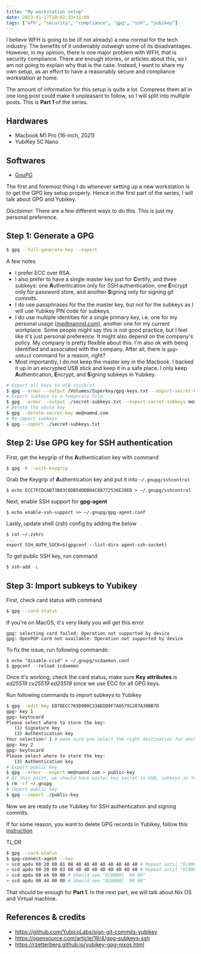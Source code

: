 ```yaml
---
title: "My workstation setup"
date: 2023-01-17T10:02:33+11:00
tags: ["wfh", "security", "compliance", "gpg", "ssh", "yubikey"]
---
```


I believe WFH is going to be (if not already) a new normal for the tech industry.
The benefits of it undeniably outweigh some of its disadvantages.
However, in my opinion, there is one major problem with WFH, that is security compliance.
There are enough stories, or articles about this, so I am not going to explain why that is the case.
Instead, I want to share my own setup, as an effort to have a reasonably secure and compliance workstation at home.

The amount of information for this setup is quite a lot.
Compress them all in one long post could make it unpleasant to follow, so I will split into multiple posts. This is **Part 1** of the series.

## Hardwares

- Macbook M1 Pro (16-inch, 2021)
- YubiKey 5C Nano

## Softwares

- [GnuPG](https://gnupg.org/)

The first and foremost thing I do whenever setting up a new workstation is to get the GPG key setup properly.
Hence in the first part of the series, I will talk about GPG and Yubikey.

*Disclaimer:* There are a few different ways to do this. This is just my personal preference.
 
## Step 1: Generate a GPG

```bash
$ gpg --full-generate-key --expert
```

A few notes
* I prefer ECC over RSA.
* I also prefer to have a single master key just for **C**ertify, and three subkeys: one **A**uthentication only for SSH authentication, one **E**ncrypt only for password store, and another **S**igning only for signing git commits.
* I do use passphrases for the the master key, but not for the subkeys as I will use Yubikey PIN code for subkeys.
* I do use multiple identities for a single primary key, i.e. one for my personal usage (me@namnd.com), another one for my current workplace. Some people might say this is not good practice, but I feel like it's just personal preference. It might also depend on the company's policy. My company is pretty flexible about this. I'm also ok with being identified and associated with the company.
After all, there is `gpg> adduid` command for a reason, right? 
* Most importantly, I do not keep the master key in the Macbook. I backed it up in an encrypted USB stick and keep it in a safe place.
I only keep **A**uthentication, **E**ncrypt, and **S**igning subkeys in Yubikey.

```bash
# Export all keys to USB stick(s)
$ gpg --armor --output /Volumes/Superkey/gpg-keys.txt --export-secret-key me@namnd.com 
# Export subkeys to a temporary file
$ gpg --armor --output ./secret-subkeys.txt --export-secret-subkeys me@namnd.com
# Delete the whole key
$ gpg --delete-secret-key me@namnd.com
# Re-import subkeys
$ gpg --import ./secret-subkeys.txt
```

## Step 2: Use GPG key for SSH authentication

First, get the keygrip of the **A**uthentication key with command

```bash
$ gpg -K --with-keygrip
```

Grab the Keygrip of **A**uthentication key and put it into `~/.gnupg/sshcontrol`

```
$ echo ECC7FCDCAB73B03C6DB54DDB04C88772536E20ED > ~/.gnupg/sshcontrol
```

Next, enable SSH support for **gpg-agent**

```
$ echo enable-ssh-support >> ~/.gnupg/gpg-agent.conf
```

Lastly, update shell (zsh) config by adding the below

```
$ cat ~/.zshrc
...
export SSH_AUTH_SOCK=$(gpgconf --list-dirs agent-ssh-socket)
```

To get public SSH key, run command

```bash
$ ssh-add -L
```

## Step 3: Import subkeys to Yubikey

First, check card status with command
```bash
$ gpg --card-status
```

If you're on MacOS, it's very likely you will get this error
```
gpg: selecting card failed: Operation not supported by device
gpg: OpenPGP card not available: Operation not supported by device
```
To fix the issue, run following commands:
```
$ echo "disable-ccid" > ~/.gnupg/scdaemon.conf
$ gpgconf --reload scdaemon
```

Once it's working, check the card status, make sure **Key attributes** is *ed25519 cv25519 ed25519* since we use ECC for all GPG keys.

Run following commands to import subkeys to Yubikey
```bash
$ gpg --edit-key E078ECC765D900C33AEDD9F7A85791287A30BB7D
gpg> key 1
gpg> keytocard
Please select where to store the key:
   (1) Signature key
   (3) Authentication key
Your selection? 1 # make sure you select the right destination for each key
gpg> key 2
gpg> keytocard
Please select where to store the key:
   (3) Authentication key
# Export public key
$ gpg --armor --export me@namnd.com > public-key
# At this point, we should have master key secret in USB, subkeys in Yubikey, public key temp file
$ rm -rf ~/.gnupg
# Import public key
$ gpg --import ./public-key
```

Now we are ready to use Yubikey for SSH authentication and signing commits.


If for some reason, you want to delete GPG records in Yubikey, follow this [instruction](https://support.yubico.com/hc/en-us/articles/360013761339-Resetting-the-OpenPGP-Applet-on-the-YubiKey)

TL;DR

```bash
$ gpg --card-status
$ gpg-connect-agent --hex
> scd apdu 00 20 00 81 08 40 40 40 40 40 40 40 40 # Repeat until "D[0000]  69 83"
> scd apdu 00 20 00 83 08 40 40 40 40 40 40 40 40 # Repeat until "D[0000]  69 83"
> scd apdu 00 e6 00 00 # Should see "D[0000]  90 00"
> scd apdu 00 44 00 00 # Should see "D[0000]  90 00"
```

That should be enough for **Part 1**. In the next part, we will talk about Nix OS and Virtual machine.

## References & credits

* https://github.com/YubicoLabs/sign-git-commits-yubikey
* https://opensource.com/article/19/4/gpg-subkeys-ssh
* https://rzetterberg.github.io/yubikey-gpg-nixos.html
